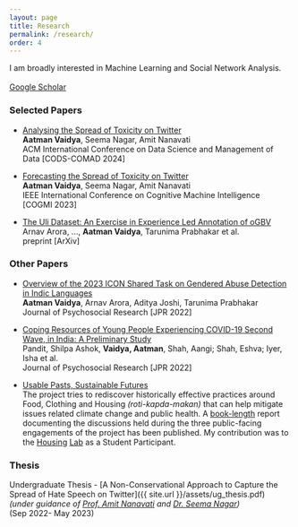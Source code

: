 ```yaml
---
layout: page
title: Research
permalink: /research/
order: 4
---
```


I am broadly interested in Machine Learning and Social Network Analysis.<br>
<br>
[Google Scholar](https://scholar.google.com/citations?hl=en&user=ohaxgwoAAAAJ&view_op=list_works&sortby=pubdate)

### Selected Papers

* [Analysing the Spread of Toxicity on Twitter]()  
**Aatman Vaidya**, Seema Nagar, Amit Nanavati<br>
ACM International Conference on Data Science and Management of Data [CODS-COMAD 2024]
<!-- [PIP package](https://pypi.org/project/factscore) // [code](https://github.com/shmsw25/FActScore) // [tweet](https://twitter.com/kalpeshk2011/status/1661151332148084737) -->

* [Forecasting the Spread of Toxicity on Twitter]()  
**Aatman Vaidya**, Seema Nagar, Amit Nanavati<br>
IEEE International Conference on Cognitive Machine Intelligence [COGMI 2023]

* [The Uli Dataset: An Exercise in Experience Led Annotation of oGBV]()  
Arnav Arora, ..., **Aatman Vaidya**, Tarunima Prabhakar et al.<br>
preprint [ArXiv]

### Other Papers

* [Overview of the 2023 ICON Shared Task on Gendered Abuse Detection in Indic Languages](https://arxiv.org/abs/2401.03677)  
**Aatman Vaidya**, Arnav Arora, Aditya Joshi, Tarunima Prabhakar<br>
Journal of Psychosocial Research [JPR 2022]

* [Coping Resources of Young People Experiencing COVID-19 Second Wave, in India: A Preliminary Study](https://www.proquest.com/openview/0e01cf4ea635cfe15a0dd2e0e80f5edc/1?pq-origsite=gscholar&cbl=506336)  
Pandit, Shilpa Ashok, **Vaidya, Aatman**, Shah, Aangi; Shah, Eshva; Iyer, Isha et al.<br>
Journal of Psychosocial Research [JPR 2022]

* [Usable Pasts, Sustainable Futures](https://ahduni.edu.in/academics/schools-centres/centre-for-inter-asian-research/research/usable-pasts-sustainable-futures/)  
The project tries to rediscover historically effective practices around Food, Clothing and Housing <i>(roti-kapda-makan)</i> that can help mitigate issues related climate change and public health. A [book-length](https://www.linkedin.com/posts/ciar-au_usablepastssustainablefutures-climatechange-activity-7119950987896774657-HYqj/) report documenting the discussions held during the three public-facing engagements of the project has been published. My contribution was to the [Housing](https://ahduni.edu.in/academics/schools-centres/centre-for-inter-asian-research/events/usable-pasts-sustainable-futures-the-housing-lab/) [Lab](https://www.youtube.com/watch?v=pZfYpChAvxU) as a Student Participant.<br>

### Thesis

Undergraduate Thesis - [A Non-Conservational Approach to
Capture the Spread of Hate Speech on Twitter]({{ site.url }}/assets/ug_thesis.pdf)  
*(under guidance of [Prof. Amit Nanavati](https://ahduni.edu.in/academics/schools-centres/school-of-engineering-and-applied-science/people-1/amit-a-nanavati/) and [Dr. Seema Nagar](https://research.ibm.com/people/seema-nagar))*<br>(Sep 2022- May 2023) 
